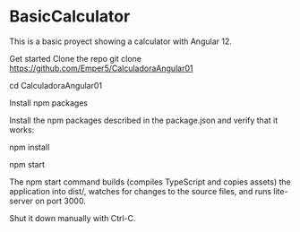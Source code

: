 # BasicCalculator

This is a basic proyect showing a calculator with Angular 12. 

Get started
Clone the repo
git clone https://github.com/Emper5/CalculadoraAngular01

cd CalculadoraAngular01

Install npm packages

Install the npm packages described in the package.json and verify that it works:

npm install

npm start

The npm start command builds (compiles TypeScript and copies assets) the application into dist/, watches for changes to the source files, and runs lite-server on port 3000.

Shut it down manually with Ctrl-C.
